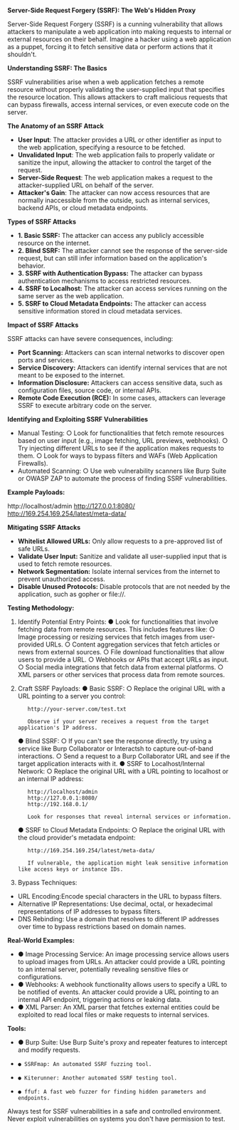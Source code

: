 **Server-Side Request Forgery (SSRF): The Web's Hidden Proxy**

Server-Side Request Forgery (SSRF) is a cunning vulnerability that allows attackers to manipulate a web application into making requests to internal or external resources on their behalf. Imagine a hacker using a web application as a puppet, forcing it to fetch sensitive data or perform actions that it shouldn't.

**Understanding SSRF: The Basics**

SSRF vulnerabilities arise when a web application fetches a remote resource without properly validating the user-supplied input that specifies the resource location. This allows attackers to craft malicious requests that can bypass firewalls, access internal services, or even execute code on the server.

**The Anatomy of an SSRF Attack**

- **User Input**: The attacker provides a URL or other identifier as input to the web application, specifying a resource to be fetched.
- **Unvalidated Input**: The web application fails to properly validate or sanitize the input, allowing the attacker to control the target of the request.
- **Server-Side Request**: The web application makes a request to the attacker-supplied URL on behalf of the server.
- **Attacker's Gain**: The attacker can now access resources that are normally inaccessible from the outside, such as internal services, backend APIs, or cloud metadata endpoints.

**Types of SSRF Attacks**

-    **1. Basic SSRF:** The attacker can access any publicly accessible resource on the internet.
-    **2. Blind SSRF:** The attacker cannot see the response of the server-side request, but can still infer information based on the application's behavior.
-   **3. SSRF with Authentication Bypass:** The attacker can bypass authentication mechanisms to access restricted resources.
-    **4. SSRF to Localhost:** The attacker can access services running on the same server as the web application.
-    **5. SSRF to Cloud Metadata Endpoints:** The attacker can access sensitive information stored in cloud metadata services.

**Impact of SSRF Attacks**

SSRF attacks can have severe consequences, including:

-    **Port Scanning:** Attackers can scan internal networks to discover open ports and services.
-   **Service Discovery:** Attackers can identify internal services that are not meant to be exposed to the internet.
-    **Information Disclosure:** Attackers can access sensitive data, such as configuration files, source code, or internal APIs.
-    **Remote Code Execution (RCE):** In some cases, attackers can leverage SSRF to execute arbitrary code on the server.

**Identifying and Exploiting SSRF Vulnerabilities**

- Manual Testing:
        ○ Look for functionalities that fetch remote resources based on user input (e.g., image fetching, URL previews, webhooks).
        ○ Try injecting different URLs to see if the application makes requests to them.
        ○ Look for ways to bypass filters and WAFs (Web Application Firewalls).
- Automated Scanning:
        ○ Use web vulnerability scanners like Burp Suite or OWASP ZAP to automate the process of finding SSRF vulnerabilities.

**Example Payloads:**

http://localhost/admin
http://127.0.0.1:8080/
http://169.254.169.254/latest/meta-data/

**Mitigating SSRF Attacks**

-    **Whitelist Allowed URLs:** Only allow requests to a pre-approved list of safe URLs.
-    **Validate User Input:** Sanitize and validate all user-supplied input that is used to fetch remote resources.
-   **Network Segmentation:** Isolate internal services from the internet to prevent unauthorized access.
-    **Disable Unused Protocols:** Disable protocols that are not needed by the application, such as gopher or file://.

**Testing Methodology:**

1.    Identify Potential Entry Points:
        ● Look for functionalities that involve fetching data from remote resources. This includes features like:
            ○ Image processing or resizing services that fetch images from user-provided URLs.
            ○ Content aggregation services that fetch articles or news from external sources.
            ○ File download functionalities that allow users to provide a URL.
            ○ Webhooks or APIs that accept URLs as input.
            ○ Social media integrations that fetch data from external platforms.
            ○ XML parsers or other services that process data from remote sources.

2.   Craft SSRF Payloads:
        ● Basic SSRF:
            ○ Replace the original URL with a URL pointing to a server you control:

            http://your-server.com/test.txt

            Observe if your server receives a request from the target application's IP address.
        ● Blind SSRF:
            ○ If you can't see the response directly, try using a service like Burp Collaborator or Interactsh to capture out-of-band interactions.
            ○ Send a request to a Burp Collaborator URL and see if the target application interacts with it.
        ● SSRF to Localhost/Internal Network:
            ○ Replace the original URL with a URL pointing to localhost or an internal IP address:

            http://localhost/admin
            http://127.0.0.1:8080/
            http://192.168.0.1/

            Look for responses that reveal internal services or information.
       ● SSRF to Cloud Metadata Endpoints:
            ○ Replace the original URL with the cloud provider's metadata endpoint:

            http://169.254.169.254/latest/meta-data/

            If vulnerable, the application might leak sensitive information like access keys or instance IDs.

3. Bypass Techniques:
-  URL Encoding:Encode special characters in the URL to bypass filters.
-  Alternative IP Representations: Use decimal, octal, or hexadecimal representations of IP addresses to bypass filters.
-  DNS Rebinding: Use a domain that resolves to different IP addresses over time to bypass restrictions based on domain names.

**Real-World Examples:**

-  ● Image Processing Service: An image processing service allows users to upload images from URLs. An attacker could provide a URL pointing to an internal server, potentially revealing sensitive files or configurations.
-  ● Webhooks: A webhook functionality allows users to specify a URL to be notified of events. An attacker could provide a URL pointing to an internal API endpoint, triggering actions or leaking data.
- ● XML Parser: An XML parser that fetches external entities could be exploited to read local files or make requests to internal services.

**Tools:**

-  ● Burp Suite: Use Burp Suite's proxy and repeater features to intercept and modify requests.
-     ● SSRFmap: An automated SSRF fuzzing tool.
-     ● Kiterunner: Another automated SSRF testing tool.
-     ● ffuf: A fast web fuzzer for finding hidden parameters and endpoints.

Always test for SSRF vulnerabilities in a safe and controlled environment. Never exploit vulnerabilities on systems you don't have permission to test.